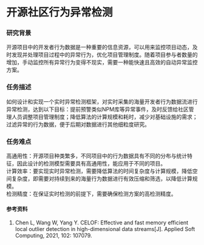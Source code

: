 # 开源社区行为异常检测

### 研究背景
开源项目中的开发者行为数据是一种重要的信息资源，可以用来监控项目动态，及时发现并处理项目过程中的异常行为，优化项目管理制度。随着项目参与者数量的增加，手动监控所有异常行为变得不现实，需要一种能快速且高效的自动异常监控方案。

### 任务描述
如何设计和实现一个实时异常检测框架，对实时采集的海量开发者行为数据流进行异常检测，达到以下目标：提前预警类似NPM库等异常事件，及时反馈给社区管理人员调整项目管理制度；降低算法的计算规模和耗时，减少对基础设施的需求；过滤异常的行为数据，便于后期对数据进行其他细粒度研究。  
### 任务难点
高通用性：开源项目种类繁多，不同项目中的行为数据具有不同的分布与统计特征，因此设计的检测模型需要具有高通用性，能应用于不同的项目。  
计算效率：要实现实时异常检测，需要降低算法的时间复杂度与计算规模，降低空间复杂度，即需要对持续到来的海量行为数据进行有效压缩和筛选，以降低计算规模。  
检测精度：在保证实时检测的前提下，需要确保检测方案的高检测精度。


#### 参考资料
1. Chen L, Wang W, Yang Y. CELOF: Effective and fast memory efficient local outlier detection in high-dimensional data streams[J]. Applied Soft Computing, 2021, 102: 107079.
